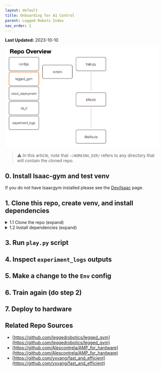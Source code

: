 ```yaml
---
layout: default
title: Onboarding for A1 Control
parent: Legged Robots Index
nav_order: 1
---
```

**Last Updated:** 2023-10-10  

![overview](/assets/imgs/a1_repo/repo_overview.png?raw=true)

> ⚠️ In this article, note that `~/WORKING_DIR/` refers to any directory that will contain the cloned repo.

## 0. Install Isaac-gym and test venv

If you do not have Isaacgym installed please see the [Dev/Isaac](../Development/Isaac#isaac-gym) page.

## 1.  Clone this repo, create venv, and install dependencies


<details markdown="block">
<summary> 1.1 Clone the repo (expand) </summary>
```bash
cd ~/WORKING_DIR/
git clone https://github.com/UWRobotLearning/a1_control_simple
```
</details>


<details markdown="block">
<summary> 1.2 Install dependencies (expand) </summary>
```bash
conda create -n a1 python==3.8
conda activate a1
conda install pytorch torchvision torchaudio pytorch-cuda=11.8 -c pytorch -c nvidia

cd a1_control_simple
pip install -e .
```
</details>

> ⚠️️ Need to add these dependencies (or remove them totally)
- noise
- scikit-learn
- tqdm


## 2. Run `train.py` script
 2.1 run train_nohydra.py

<details markdown="block">
<summary> Code (expand) </summary>
```bash
cd ~/WORKING_DIR/
python a1_control_simple/leggedgym/scripts/train.py
```
This will produce outputs in `experiment_logs` which contain:
> Insert image of 

</details>

## 3. Run `play.py` script

## 4. Inspect `experiment_logs` outputs

## 5. Make a change to the `Env` config

## 6. Train again (do step 2)

## 7. Deploy to hardware




## Related Repo Sources
- [https://github.com/leggedrobotics/legged_gym](https://github.com/leggedrobotics/legged_gym)
- [https://github.com/Alescontrela/AMP_for_hardware](https://github.com/Alescontrela/AMP_for_hardware)
- [https://github.com/yxyang/fast_and_efficient](https://github.com/yxyang/fast_and_efficient)


